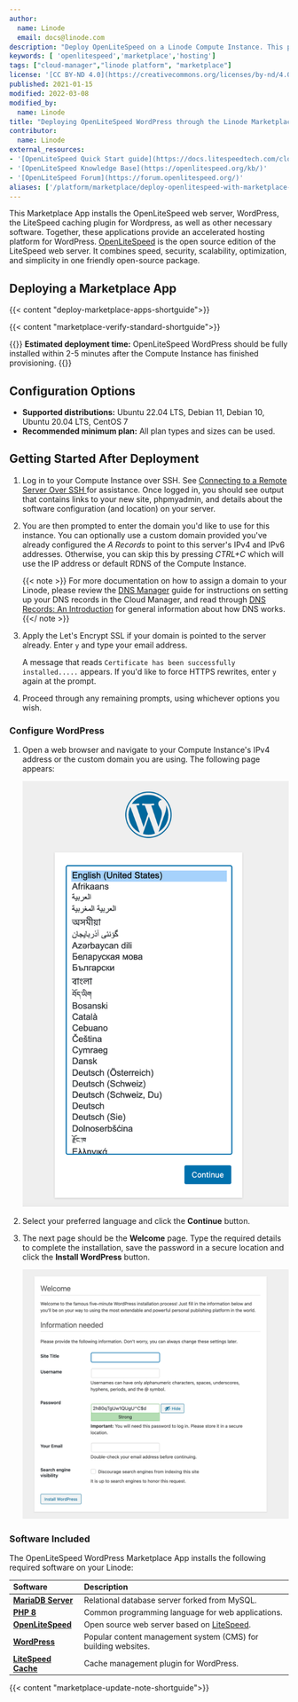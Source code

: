 ```yaml
---
author:
  name: Linode
  email: docs@linode.com
description: "Deploy OpenLiteSpeed on a Linode Compute Instance. This provides you with a high performance web server to manage your WordPress site."
keywords: [ 'openlitespeed','marketplace','hosting']
tags: ["cloud-manager","linode platform", "marketplace"]
license: '[CC BY-ND 4.0](https://creativecommons.org/licenses/by-nd/4.0)'
published: 2021-01-15
modified: 2022-03-08
modified_by:
  name: Linode
title: "Deploying OpenLiteSpeed WordPress through the Linode Marketplace"
contributor:
  name: Linode
external_resources:
- '[OpenLiteSpeed Quick Start guide](https://docs.litespeedtech.com/cloud/images/wordpress/#quick-start)'
- '[OpenLiteSpeed Knowledge Base](https://openlitespeed.org/kb/)'
- '[OpenLiteSpeed Forum](https://forum.openlitespeed.org/)'
aliases: ['/platform/marketplace/deploy-openlitespeed-with-marketplace-apps/', '/platform/one-click/deploy-openlitespeed-with-one-click-apps/','/guides/deploy-openlitespeed-with-one-click-apps/','/guides/deploy-openlitespeed-with-marketplace-apps/', '/guides/openlitespeed-marketplace-app/','/guides/openlitespeed-wordpress-marketplace-app/']
---
```


This Marketplace App installs the OpenLiteSpeed web server, WordPress, the LiteSpeed caching plugin for Wordpress, as well as other necessary software. Together, these applications provide an accelerated hosting platform for WordPress. [OpenLiteSpeed](https://openlitespeed.org/) is the open source edition of the LiteSpeed web server. It combines speed, security, scalability, optimization, and simplicity in one friendly open-source package.

## Deploying a Marketplace App

{{< content "deploy-marketplace-apps-shortguide">}}

{{< content "marketplace-verify-standard-shortguide">}}

{{<note>}}
**Estimated deployment time:** OpenLiteSpeed WordPress should be fully installed within 2-5 minutes after the Compute Instance has finished provisioning.
{{</note>}}

## Configuration Options

- **Supported distributions:** Ubuntu 22.04 LTS, Debian 11, Debian 10, Ubuntu 20.04 LTS, CentOS 7
- **Recommended minimum plan:** All plan types and sizes can be used.

## Getting Started After Deployment

1.  Log in to your Compute Instance over SSH. See [Connecting to a Remote Server Over SSH
](/docs/guides/connect-to-server-over-ssh/) for assistance. Once logged in, you should see output that contains links to your new site, phpmyadmin, and details about the software configuration (and location) on your server.

1. You are then prompted to enter the domain you'd like to use for this instance. You can optionally use a custom domain provided you've already configured the *A Records* to point to this server's IPv4 and IPv6 addresses. Otherwise, you can skip this by pressing *CTRL+C* which will use the IP address or default RDNS of the Compute Instance.

    {{< note >}}
For more documentation on how to assign a domain to your Linode, please review the [DNS Manager](/docs/products/networking/dns-manager/) guide for instructions on setting up your DNS records in the Cloud Manager, and read through [DNS Records: An Introduction](/docs/guides/dns-overview/) for general information about how DNS works.
    {{</ note >}}

1.  Apply the Let's Encrypt SSL if your domain is pointed to the server already. Enter `y` and type your email address.

    A message that reads `Certificate has been successfully installed.....` appears. If you'd like to force HTTPS rewrites, enter `y` again at the prompt.

1.  Proceed through any remaining prompts, using whichever options you wish.

### Configure WordPress

1.  Open a web browser and navigate to your Compute Instance's IPv4 address or the custom domain you are using. The following page appears:

    ![WordPress language settings](wordpress_language_settings.png "WordPress language selection")

1.  Select your preferred language and click the **Continue** button.

1.  The next page should be the **Welcome** page. Type the required details to complete the installation, save the password in a secure location and click the **Install WordPress** button.

    ![WordPress Welcome Page ](wordpress_welcome_page.png "WordPress Welcome Page")

### Software Included

The OpenLiteSpeed WordPress Marketplace App installs the following required software on your Linode:

| **Software** | **Description** |
|:--------------|:------------|
| [**MariaDB Server**](https://www.mysql.com/) | Relational database server forked from MySQL. |
| [**PHP 8**](https://www.php.net/) | Common programming language for web applications. |
| [**OpenLiteSpeed**](https://openlitespeed.org/) | Open source web server based on [LiteSpeed](https://www.litespeedtech.com/products/litespeed-web-server). |
| [**WordPress**](https://wordpress.org/) | Popular content management system (CMS) for building websites. |
| [**LiteSpeed Cache**](https://www.litespeedtech.com/products/cache-plugins/wordpress-acceleration) | Cache management plugin for WordPress. |

{{< content "marketplace-update-note-shortguide">}}
